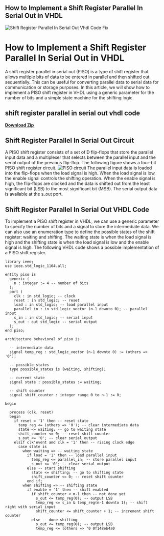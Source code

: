 ## How to Implement a Shift Register Parallel In Serial Out in VHDL

 
![Shift Register Parallel In Serial Out Vhdl Code Fix](https://encrypted-tbn0.gstatic.com/images?q=tbn:ANd9GcT1y4k2xqVxnszqanhX5eDq4-scpt53V5Iwa0BJhaYuttfh_6debdi56-c)

 
# How to Implement a Shift Register Parallel In Serial Out in VHDL
 
A shift register parallel in serial out (PISO) is a type of shift register that allows multiple bits of data to be entered in parallel and then shifted out sequentially. This can be useful for converting parallel data to serial data for communication or storage purposes. In this article, we will show how to implement a PISO shift register in VHDL using a generic parameter for the number of bits and a simple state machine for the shifting logic.
 
## shift register parallel in serial out vhdl code


[**Download Zip**](https://www.google.com/url?q=https%3A%2F%2Ftiurll.com%2F2tLkxD&sa=D&sntz=1&usg=AOvVaw0E4zrcJ8l7Iq6N3kwHJLG2)

 
## Shift Register Parallel In Serial Out Circuit
 
A PISO shift register consists of a set of D flip-flops that store the parallel input data and a multiplexer that selects between the parallel input and the serial output of the previous flip-flop. The following figure shows a four-bit PISO shift register circuit.
 ![PISO circuit](https://i.stack.imgur.com/0nq3T.png) 
The parallel input data is loaded into the flip-flops when the load signal is high. When the load signal is low, the enable signal controls the shifting operation. When the enable signal is high, the flip-flops are clocked and the data is shifted out from the least significant bit (LSB) to the most significant bit (MSB). The serial output data is available at the s\_out port.
 
## Shift Register Parallel In Serial Out VHDL Code
 
To implement a PISO shift register in VHDL, we can use a generic parameter to specify the number of bits and a signal to store the intermediate data. We can also use an enumeration type to define the possible states of the shift register: waiting and shifting. The waiting state is when the load signal is high and the shifting state is when the load signal is low and the enable signal is high. The following VHDL code shows a possible implementation of a PISO shift register.

    library ieee;
    use ieee.std_logic_1164.all;
    
    entity piso is
      generic (
        n : integer := 4 -- number of bits
      );
      port (
        clk : in std_logic; -- clock
        reset : in std_logic; -- reset
        load : in std_logic; -- load parallel input
        parallel_in : in std_logic_vector (n-1 downto 0); -- parallel input
        s_in : in std_logic; -- serial input
        s_out : out std_logic -- serial output
      );
    end piso;
    
    architecture behavioral of piso is
    
      -- intermediate data
      signal temp_reg : std_logic_vector (n-1 downto 0) := (others => '0');
      
      -- possible states
      type possible_states is (waiting, shifting);
      
      -- current state
      signal state : possible_states := waiting;
      
      -- shift counter
      signal shift_counter : integer range 0 to n-1 := 0;
      
    begin
    
      process (clk, reset)
      begin
        if reset = '1' then -- reset state
          temp_reg <= (others => '0'); -- clear intermediate data
          state <= waiting; -- go to waiting state
          shift_counter <= 0; -- reset shift counter
          s_out <= '0'; -- clear serial output
        elsif clk'event and clk = '1' then -- rising clock edge
          case state is 
            when waiting => -- waiting state
              if load = '1' then -- load parallel input
                temp_reg <= parallel_in; -- store parallel input
                s_out <= '0'; -- clear serial output
              else -- start shifting
                state <= shifting; -- go to shifting state
                shift_counter <= 0; -- reset shift counter
              end if;
            when shifting => -- shifting state
              if enable = '1' then -- shift enabled
                if shift_counter < n-1 then -- not done yet
                  s_out <= temp_reg(0); -- output LSB
                  temp_reg <= s_in & temp_reg(n-1 downto 1); -- shift right with serial input
                  shift_counter <= shift_counter + 1; -- increment shift counter
                else -- done shifting
                  s_out <= temp_reg(0); -- output LSB
                  temp_reg <= (others => '0 0f148eb4a0

